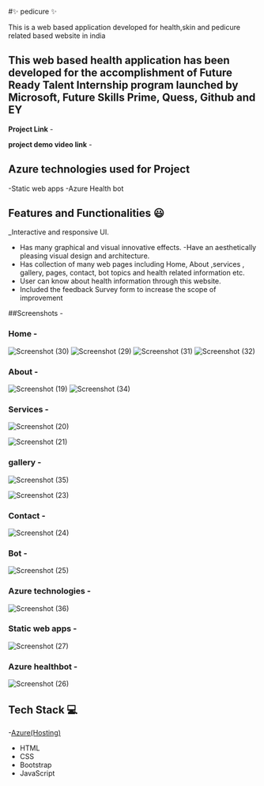 #✨ pedicure ✨

This is a web based application developed for health,skin and pedicure related based website in india

## This web based health application has been developed for the accomplishment of Future Ready Talent Internship program launched by Microsoft, Future Skills Prime, Quess, Github and EY

**Project Link** -

**project demo video link** - 

## Azure technologies used for Project

-Static web apps 
-Azure Health bot

## Features and Functionalities 😃

_Interactive and responsive UI.
- Has many graphical and visual innovative effects.
-Have an aesthetically pleasing visual design and architecture.
- Has collection of many web pages including Home, About ,services , gallery, pages, contact, bot topics and health related information etc.
- User can know about health information through this website. 
- Included the feedback Survey form to increase the scope of improvement 

##Screenshots -
### Home -
![Screenshot (30)](https://user-images.githubusercontent.com/117900433/214256201-b52df1b0-c48b-418e-94f8-c8fec1ff70a5.png)
![Screenshot (29)](https://user-images.githubusercontent.com/117900433/214256287-ab1fb72d-e4b6-4504-897c-294d27b8026e.png)
![Screenshot (31)](https://user-images.githubusercontent.com/117900433/214256377-130b593d-b511-4df2-a413-4d0a7cc63111.png)
![Screenshot (32)](https://user-images.githubusercontent.com/117900433/214256452-8ed67bec-fc0d-4928-b09d-870cef36d8f4.png)

### About -
![Screenshot (19)](https://user-images.githubusercontent.com/117900433/214257551-f44d3131-d511-4f9f-a68b-b9d648004760.png)
![Screenshot (34)](https://user-images.githubusercontent.com/117900433/214257614-fa89c98b-0665-403d-8c8b-c76cdb1e4f6f.png)

### Services -
![Screenshot (20)](https://user-images.githubusercontent.com/117900433/214258027-e218d89a-364c-4a1f-99b9-1828305729ab.png)

![Screenshot (21)](https://user-images.githubusercontent.com/117900433/214258107-892cc5ff-118d-485f-91d7-be0fd5684917.png)

### gallery -

![Screenshot (35)](https://user-images.githubusercontent.com/117900433/214258713-9b801a70-2039-4f66-bfd0-ace37c79355c.png)

![Screenshot (23)](https://user-images.githubusercontent.com/117900433/214258771-2f2c5fe3-193a-4f7d-ab3d-0cff7718bcb8.png)

### Contact  - 

![Screenshot (24)](https://user-images.githubusercontent.com/117900433/214258942-1165f5b4-e317-445f-a31b-2e5cedaab779.png)

### Bot -

![Screenshot (25)](https://user-images.githubusercontent.com/117900433/214259041-714bad56-347f-49d4-a68b-d5741925f840.png)

### Azure technologies -

![Screenshot (36)](https://user-images.githubusercontent.com/117900433/214259920-5e8ab80a-9f38-4cda-a04f-673b314f9bad.png)


### Static web apps -

![Screenshot (27)](https://user-images.githubusercontent.com/117900433/214260033-5f8b0889-ef7f-4fda-aa70-0ce1cd3ae6d6.png)

### Azure healthbot -

![Screenshot (26)](https://user-images.githubusercontent.com/117900433/214260113-642eeb49-e0cf-43d0-a826-a2bce88c53f6.png)


## Tech Stack 💻


-[Azure(Hosting)](https://azure.microsoft.com/en-in/features/azure-portal/) 
- HTML
- CSS 
- Bootstrap 
- JavaScript 
